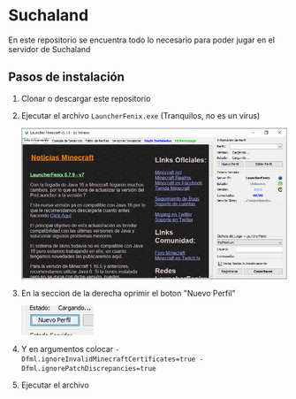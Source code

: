 # Suchaland

En este repositorio se encuentra todo lo necesario para poder jugar en el servidor de Suchaland

## Pasos de instalación

1. Clonar o descargar este repositorio
2. Ejecutar el archivo `LauncherFenix.exe` (Tranquilos, no es un virus)
   
    ![](img/2022-12-16-17-54-43.png)

3. En la seccion de la derecha oprimir el boton "Nuevo Perfil"
   
    ![](img/2022-12-16-17-57-36.png)




4. Y en argumentos colocar `-Dfml.ignoreInvalidMinecraftCertificates=true -Dfml.ignorePatchDiscrepancies=true`
5. Ejecutar el archivo 
